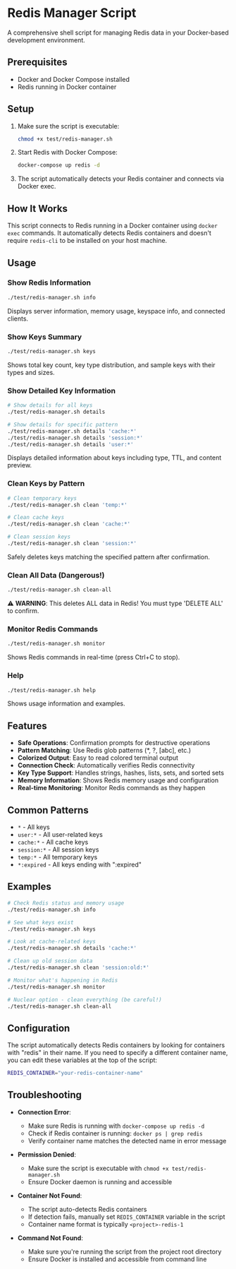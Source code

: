 # Redis Manager Script

A comprehensive shell script for managing Redis data in your Docker-based development environment.

## Prerequisites

- Docker and Docker Compose installed
- Redis running in Docker container

## Setup

1. Make sure the script is executable:
   ```bash
   chmod +x test/redis-manager.sh
   ```

2. Start Redis with Docker Compose:
   ```bash
   docker-compose up redis -d
   ```

3. The script automatically detects your Redis container and connects via Docker exec.

## How It Works

This script connects to Redis running in a Docker container using `docker exec` commands. It automatically detects Redis containers and doesn't require `redis-cli` to be installed on your host machine.

## Usage

### Show Redis Information
```bash
./test/redis-manager.sh info
```
Displays server information, memory usage, keyspace info, and connected clients.

### Show Keys Summary
```bash
./test/redis-manager.sh keys
```
Shows total key count, key type distribution, and sample keys with their types and sizes.

### Show Detailed Key Information
```bash
# Show details for all keys
./test/redis-manager.sh details

# Show details for specific pattern
./test/redis-manager.sh details 'cache:*'
./test/redis-manager.sh details 'session:*'
./test/redis-manager.sh details 'user:*'
```
Displays detailed information about keys including type, TTL, and content preview.

### Clean Keys by Pattern
```bash
# Clean temporary keys
./test/redis-manager.sh clean 'temp:*'

# Clean cache keys
./test/redis-manager.sh clean 'cache:*'

# Clean session keys
./test/redis-manager.sh clean 'session:*'
```
Safely deletes keys matching the specified pattern after confirmation.

### Clean All Data (Dangerous!)
```bash
./test/redis-manager.sh clean-all
```
⚠️ **WARNING**: This deletes ALL data in Redis! You must type 'DELETE ALL' to confirm.

### Monitor Redis Commands
```bash
./test/redis-manager.sh monitor
```
Shows Redis commands in real-time (press Ctrl+C to stop).

### Help
```bash
./test/redis-manager.sh help
```
Shows usage information and examples.

## Features

- **Safe Operations**: Confirmation prompts for destructive operations
- **Pattern Matching**: Use Redis glob patterns (*, ?, [abc], etc.)
- **Colorized Output**: Easy to read colored terminal output
- **Connection Check**: Automatically verifies Redis connectivity
- **Key Type Support**: Handles strings, hashes, lists, sets, and sorted sets
- **Memory Information**: Shows Redis memory usage and configuration
- **Real-time Monitoring**: Monitor Redis commands as they happen

## Common Patterns

- `*` - All keys
- `user:*` - All user-related keys
- `cache:*` - All cache keys
- `session:*` - All session keys
- `temp:*` - All temporary keys
- `*:expired` - All keys ending with ":expired"

## Examples

```bash
# Check Redis status and memory usage
./test/redis-manager.sh info

# See what keys exist
./test/redis-manager.sh keys

# Look at cache-related keys
./test/redis-manager.sh details 'cache:*'

# Clean up old session data
./test/redis-manager.sh clean 'session:old:*'

# Monitor what's happening in Redis
./test/redis-manager.sh monitor

# Nuclear option - clean everything (be careful!)
./test/redis-manager.sh clean-all
```

## Configuration

The script automatically detects Redis containers by looking for containers with "redis" in their name. If you need to specify a different container name, you can edit these variables at the top of the script:

```bash
REDIS_CONTAINER="your-redis-container-name"
```

## Troubleshooting

- **Connection Error**: 
  - Make sure Redis is running with `docker-compose up redis -d`
  - Check if Redis container is running: `docker ps | grep redis`
  - Verify container name matches the detected name in error message

- **Permission Denied**: 
  - Make sure the script is executable with `chmod +x test/redis-manager.sh`
  - Ensure Docker daemon is running and accessible

- **Container Not Found**: 
  - The script auto-detects Redis containers
  - If detection fails, manually set `REDIS_CONTAINER` variable in the script
  - Container name format is typically `<project>-redis-1`

- **Command Not Found**: 
  - Make sure you're running the script from the project root directory
  - Ensure Docker is installed and accessible from command line
